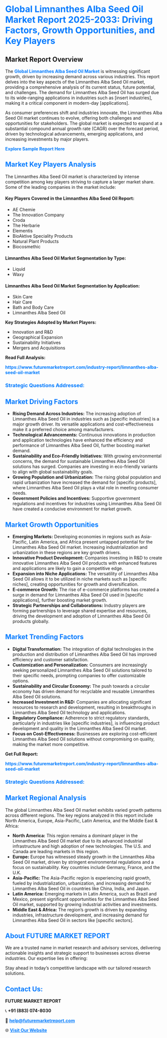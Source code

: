 <h1 style="color: #007BFF;">Global Limnanthes Alba Seed Oil Market Report 2025-2033: Driving Factors, Growth Opportunities, and Key Players</h1>

<section id="overview">
<h2>Market Report Overview</h2>
<p>The <a href="https://www.futuremarketreport.com/industry-report/limnanthes-alba-seed-oil-market" style="color: #007BFF; text-decoration: none;"><strong>Global Limnanthes Alba Seed Oil Market</strong></a> is witnessing significant growth, driven by increasing demand across various industries. This report delves into the key aspects of the Limnanthes Alba Seed Oil market, providing a comprehensive analysis of its current status, future potential, and challenges. The demand for Limnanthes Alba Seed Oil has surged due to its wide-ranging applications in industries such as [insert industries], making it a critical component in modern-day [applications].</p>
<p>As consumer preferences shift and industries innovate, the Limnanthes Alba Seed Oil market continues to evolve, offering both challenges and opportunities for stakeholders. The global market is expected to expand at a substantial compound annual growth rate (CAGR) over the forecast period, driven by technological advancements, emerging applications, and increasing investments by major players.</p>
</section>

<section id="overview">
<p><a href="https://www.futuremarketreport.com/request-sample/reportId=112599" style="color: #007BFF; text-decoration: none;"><strong>Explore Sample Report Here</strong></a></p>
</section>

<section id="key-players">
<h2 style="color: #007BFF;">Market Key Players Analysis</h2>
<p>The Limnanthes Alba Seed Oil market is characterized by intense competition among key players striving to capture a larger market share. Some of the leading companies in the market include:</p>
<h4>Key Players Covered in the Limnanthes Alba Seed Oil Report:</h4>
<ul><li>AE Chemie</li><li>The Innovation Company</li><li>Croda</li><li>The Herbarie</li><li>Elementis</li><li>BioAktive Speciality Products</li><li>Natural Plant Products</li><li>Biocosmethic</li></ul>
<h4>Limnanthes Alba Seed Oil Market Segmentation by Type:</h4>
<ul><li>Liquid</li><li>Waxy</li></ul>

<h4>Limnanthes Alba Seed Oil Market Segmentation by Application:</h4>
<ul><li>Skin Care</li><li>Hair Care</li><li>Bath and Body Care</li><li>Limnanthes Alba Seed Oil</li></ul>
<p><strong>Key Strategies Adopted by Market Players:</strong></p>
<ul>
<li>Innovation and R&D</li>
<li>Geographical Expansion</li>
<li>Sustainability Initiatives</li>
<li>Mergers and Acquisitions</li>
</ul>
</section>

<section>
<p><strong>Read Full Analysis: </strong></p><a href="https://www.futuremarketreport.com/industry-report/limnanthes-alba-seed-oil-market" style="color: #007BFF; text-decoration: none;"><strong>https://www.futuremarketreport.com/industry-report/limnanthes-alba-seed-oil-market</strong></a>
<h3 style="color: #007BFF;">Strategic Questions Addressed:</h3>
</section>

<section id="driving-factors">
<h2 style="color: #007BFF;">Market Driving Factors</h2>
<ul>
<li><strong>Rising Demand Across Industries:</strong> The increasing adoption of Limnanthes Alba Seed Oil in industries such as [specific industries] is a major growth driver. Its versatile applications and cost-effectiveness make it a preferred choice among manufacturers.</li>
<li><strong>Technological Advancements:</strong> Continuous innovations in production and application technologies have enhanced the efficiency and performance of Limnanthes Alba Seed Oil, further boosting market demand.</li>
<li><strong>Sustainability and Eco-Friendly Initiatives:</strong> With growing environmental concerns, the demand for sustainable Limnanthes Alba Seed Oil solutions has surged. Companies are investing in eco-friendly variants to align with global sustainability goals.</li>
<li><strong>Growing Population and Urbanization:</strong> The rising global population and rapid urbanization have increased the demand for [specific products], where Limnanthes Alba Seed Oil plays a vital role in meeting consumer needs.</li>
<li><strong>Government Policies and Incentives:</strong> Supportive government regulations and incentives for industries using Limnanthes Alba Seed Oil have created a conducive environment for market growth.</li>
</ul>
</section>

<section id="growth-opportunities">
<h2 style="color: #007BFF;">Market Growth Opportunities</h2>
<ul>
<li><strong>Emerging Markets:</strong> Developing economies in regions such as Asia-Pacific, Latin America, and Africa present untapped potential for the Limnanthes Alba Seed Oil market. Increasing industrialization and urbanization in these regions are key growth drivers.</li>
<li><strong>Innovative Product Development:</strong> Companies investing in R&D to create innovative Limnanthes Alba Seed Oil products with enhanced features and applications are likely to gain a competitive edge.</li>
<li><strong>Expansion into Niche Applications:</strong> The versatility of Limnanthes Alba Seed Oil allows it to be utilized in niche markets such as [specific niches], creating opportunities for growth and diversification.</li>
<li><strong>E-commerce Growth:</strong> The rise of e-commerce platforms has created a surge in demand for Limnanthes Alba Seed Oil used in [specific applications], further boosting market growth.</li>
<li><strong>Strategic Partnerships and Collaborations:</strong> Industry players are forming partnerships to leverage shared expertise and resources, driving the development and adoption of Limnanthes Alba Seed Oil products globally.</li>
</ul>
</section>

<section id="trending-factors">
<h2 style="color: #007BFF;">Market Trending Factors</h2>
<ul>
<li><strong>Digital Transformation:</strong> The integration of digital technologies in the production and distribution of Limnanthes Alba Seed Oil has improved efficiency and customer satisfaction.</li>
<li><strong>Customization and Personalization:</strong> Consumers are increasingly seeking personalized Limnanthes Alba Seed Oil solutions tailored to their specific needs, prompting companies to offer customizable options.</li>
<li><strong>Sustainability and Circular Economy:</strong> The push towards a circular economy has driven demand for recyclable and reusable Limnanthes Alba Seed Oil solutions.</li>
<li><strong>Increased Investment in R&D:</strong> Companies are allocating significant resources to research and development, resulting in breakthroughs in Limnanthes Alba Seed Oil technology and applications.</li>
<li><strong>Regulatory Compliance:</strong> Adherence to strict regulatory standards, particularly in industries like [specific industries], is influencing product development and quality in the Limnanthes Alba Seed Oil market.</li>
<li><strong>Focus on Cost-Effectiveness:</strong> Businesses are exploring cost-efficient Limnanthes Alba Seed Oil solutions without compromising on quality, making the market more competitive.</li>
</ul>
</section>

<section>
<p><strong>Get Full Report: </strong></p><a href="https://www.futuremarketreport.com/industry-report/limnanthes-alba-seed-oil-market" style="color: #007BFF; text-decoration: none;"><strong>https://www.futuremarketreport.com/industry-report/limnanthes-alba-seed-oil-market</strong></a>
<h3 style="color: #007BFF;">Strategic Questions Addressed:</h3>
</section>


<section id="regional-analysis">
<h2 style="color: #007BFF;">Market Regional Analysis</h2>
<p>The global Limnanthes Alba Seed Oil market exhibits varied growth patterns across different regions. The key regions analyzed in this report include North America, Europe, Asia-Pacific, Latin America, and the Middle East & Africa:</p>
<ul>
<li><strong>North America:</strong> This region remains a dominant player in the Limnanthes Alba Seed Oil market due to its advanced industrial infrastructure and high adoption of new technologies. The U.S. and Canada are leading markets in this region.</li>
<li><strong>Europe:</strong> Europe has witnessed steady growth in the Limnanthes Alba Seed Oil market, driven by stringent environmental regulations and a focus on sustainability. Key countries include Germany, France, and the U.K.</li>
<li><strong>Asia-Pacific:</strong> The Asia-Pacific region is experiencing rapid growth, fueled by industrialization, urbanization, and increasing demand for Limnanthes Alba Seed Oil in countries like China, India, and Japan.</li>
<li><strong>Latin America:</strong> Emerging markets in Latin America, such as Brazil and Mexico, present significant opportunities for the Limnanthes Alba Seed Oil market, supported by growing industrial activities and investments.</li>
<li><strong>Middle East & Africa:</strong> The region’s growth is driven by expanding industries, infrastructure development, and increasing demand for Limnanthes Alba Seed Oil in sectors like [specific sectors].</li>
</ul>
</section>

<footer>
<h2 style="color: #007BFF;">About FUTURE MARKET REPORT</h2>
<p>We are a trusted name in market research and advisory services, delivering actionable insights and strategic support to businesses across diverse industries. Our expertise lies in offering:</p>

<p>Stay ahead in today’s competitive landscape with our tailored research solutions.</p>

<h2 style="color: #007BFF;">Contact Us:</h2>
<p><strong>FUTURE MARKET REPORT</strong></p>
<p>📞 <strong>+91 (883) 074-8030</strong></p>
<p>📧 <strong><a href="mailto:help@futuremarketreport.com" style="color: #007BFF;">help@futuremarketreport.com</a></strong></p>
<p>🌐 <strong><a href="https://www.futuremarketreport.com/" style="color: #007BFF;">Visit Our Website</a></strong></p>
</footer>